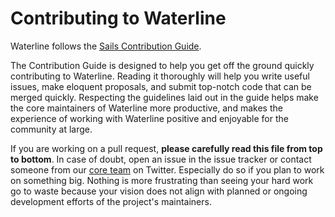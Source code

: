 # Contributing to Waterline

Waterline follows the [Sails Contribution Guide](https://github.com/balderdashy/sails/blob/master/CONTRIBUTING.md).

The Contribution Guide is designed to help you get off the ground quickly contributing to Waterline. Reading it thoroughly will help you write useful issues, make eloquent proposals, and submit top-notch code that can be merged quickly. Respecting the guidelines laid out in the guide helps make the core maintainers of Waterline more productive, and makes the experience of working with Waterline positive and enjoyable for the community at large.

If you are working on a pull request, **please carefully read this file from top to bottom**. In case of doubt, open an issue in the issue tracker or contact someone from our [core team](https://github.com/balderdashy/sails#team) on Twitter. Especially do so if you plan to work on something big. Nothing is more frustrating than seeing your hard work go to waste because your vision does not align with planned or ongoing development efforts of the project's maintainers.

